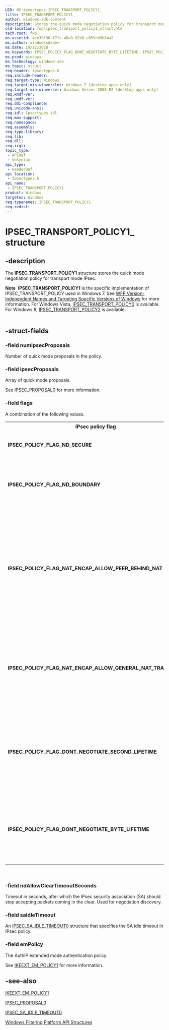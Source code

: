 ```yaml
---
UID: NS:ipsectypes.IPSEC_TRANSPORT_POLICY1_
title: IPSEC_TRANSPORT_POLICY1_
author: windows-sdk-content
description: Stores the quick mode negotiation policy for transport mode IPsec.
old-location: fwp\ipsec_transport_policy1_struct.htm
tech.root: fwp
ms.assetid: 4ee39f30-f7fc-40a9-92b0-e059cb9b84a2
ms.author: windowssdkdev
ms.date: 10/12/2018
ms.keywords: IPSEC_POLICY_FLAG_DONT_NEGOTIATE_BYTE_LIFETIME, IPSEC_POLICY_FLAG_DONT_NEGOTIATE_SECOND_LIFETIME, IPSEC_POLICY_FLAG_NAT_ENCAP_ALLOW_GENERAL_NAT_TRAVERSAL, IPSEC_POLICY_FLAG_NAT_ENCAP_ALLOW_PEER_BEHIND_NAT, IPSEC_POLICY_FLAG_ND_BOUNDARY, IPSEC_POLICY_FLAG_ND_SECURE, IPSEC_TRANSPORT_POLICY1, IPSEC_TRANSPORT_POLICY1 structure [Filtering], IPSEC_TRANSPORT_POLICY1_, fwp.ipsec_transport_policy1_struct, ipsectypes/IPSEC_TRANSPORT_POLICY1
ms.prod: windows
ms.technology: windows-sdk
ms.topic: struct
req.header: ipsectypes.h
req.include-header: 
req.target-type: Windows
req.target-min-winverclnt: Windows 7 [desktop apps only]
req.target-min-winversvr: Windows Server 2008 R2 [desktop apps only]
req.kmdf-ver: 
req.umdf-ver: 
req.ddi-compliance: 
req.unicode-ansi: 
req.idl: Ipsectypes.idl
req.max-support: 
req.namespace: 
req.assembly: 
req.type-library: 
req.lib: 
req.dll: 
req.irql: 
topic_type:
 - APIRef
 - kbSyntax
api_type:
 - HeaderDef
api_location:
 - Ipsectypes.h
api_name:
 - IPSEC_TRANSPORT_POLICY1
product: Windows
targetos: Windows
req.typenames: IPSEC_TRANSPORT_POLICY1
req.redist: 
---
```


# IPSEC_TRANSPORT_POLICY1_ structure


## -description


The <b>IPSEC_TRANSPORT_POLICY1</b> structure  stores the quick mode negotiation policy for transport mode IPsec.
<div class="alert"><b>Note</b>  <b>IPSEC_TRANSPORT_POLICY1</b> is the specific implementation of IPSEC_TRANSPORT_POLICY used in Windows 7. See <a href="https://msdn.microsoft.com/FBDF53E5-F7DE-4DEB-AC18-6D2BB59FE670">WFP Version-Independent Names and Targeting Specific Versions of Windows</a> for more information. For Windows Vista, <a href="https://msdn.microsoft.com/c17ebe74-41e3-467c-875a-db43978a5234">IPSEC_TRANSPORT_POLICY0</a> is available. For Windows 8, <a href="https://msdn.microsoft.com/fce0ce7e-770c-4cc6-94ea-21af0464f740">IPSEC_TRANSPORT_POLICY2</a> is available.</div><div> </div>

## -struct-fields




### -field numIpsecProposals

Number of quick mode proposals in the policy.


### -field ipsecProposals

Array of quick mode proposals.

See <a href="https://msdn.microsoft.com/bc551733-dbba-4d66-8054-fbf4bbfa28b5">IPSEC_PROPOSAL0</a> for more information.


### -field flags

A combination of the following values.

<table>
<tr>
<th>IPsec policy flag</th>
<th>Meaning</th>
</tr>
<tr>
<td width="40%"><a id="IPSEC_POLICY_FLAG_ND_SECURE"></a><a id="ipsec_policy_flag_nd_secure"></a><dl>
<dt><b>IPSEC_POLICY_FLAG_ND_SECURE</b></dt>
</dl>
</td>
<td width="60%">
Do negotiation discovery in secure ring.

</td>
</tr>
<tr>
<td width="40%"><a id="IPSEC_POLICY_FLAG_ND_BOUNDARY"></a><a id="ipsec_policy_flag_nd_boundary"></a><dl>
<dt><b>IPSEC_POLICY_FLAG_ND_BOUNDARY</b></dt>
</dl>
</td>
<td width="60%">
Do negotiation discovery in the untrusted perimeter zone.

</td>
</tr>
<tr>
<td width="40%"><a id="IPSEC_POLICY_FLAG_NAT_ENCAP_ALLOW_PEER_BEHIND_NAT"></a><a id="ipsec_policy_flag_nat_encap_allow_peer_behind_nat"></a><dl>
<dt><b>IPSEC_POLICY_FLAG_NAT_ENCAP_ALLOW_PEER_BEHIND_NAT</b></dt>
</dl>
</td>
<td width="60%">
If set, IPsec expects that either the local or remote machine is behind a network address translation (NAT) device, but not both.  This allows for less secure, but more flexible behavior.

</td>
</tr>
<tr>
<td width="40%"><a id="IPSEC_POLICY_FLAG_NAT_ENCAP_ALLOW_GENERAL_NAT_TRAVERSAL"></a><a id="ipsec_policy_flag_nat_encap_allow_general_nat_traversal"></a><dl>
<dt><b>IPSEC_POLICY_FLAG_NAT_ENCAP_ALLOW_GENERAL_NAT_TRAVERSAL</b></dt>
</dl>
</td>
<td width="60%">
If set, IPsec expects default ports when either the local, the remote, or both machines are behind a NAT device.

</td>
</tr>
<tr>
<td width="40%"><a id="IPSEC_POLICY_FLAG_DONT_NEGOTIATE_SECOND_LIFETIME"></a><a id="ipsec_policy_flag_dont_negotiate_second_lifetime"></a><dl>
<dt><b>IPSEC_POLICY_FLAG_DONT_NEGOTIATE_SECOND_LIFETIME</b></dt>
</dl>
</td>
<td width="60%">
If set, Internet Key Exchange (IKE) will not send the ISAKMP attribute for 'seconds'
lifetime during quick mode negotiation. 

</td>
</tr>
<tr>
<td width="40%"><a id="IPSEC_POLICY_FLAG_DONT_NEGOTIATE_BYTE_LIFETIME"></a><a id="ipsec_policy_flag_dont_negotiate_byte_lifetime"></a><dl>
<dt><b>IPSEC_POLICY_FLAG_DONT_NEGOTIATE_BYTE_LIFETIME</b></dt>
</dl>
</td>
<td width="60%">
If set, IKE will not send the ISAKMP attribute for 'byte' lifetime during quick mode negotiation. 

</td>
</tr>
</table>
 


### -field ndAllowClearTimeoutSeconds

Timeout in seconds, after which the IPsec security association (SA) should stop accepting
   packets coming in the clear. Used for negotiation discovery.


### -field saIdleTimeout

An <a href="https://msdn.microsoft.com/99113c80-1e2a-4878-9b18-502cfb1e43cc">IPSEC_SA_IDLE_TIMEOUT0</a> structure that specifies the SA idle timeout in IPsec policy.


### -field emPolicy

The AuthIP extended mode authentication policy.

See <a href="https://msdn.microsoft.com/dae56d71-31e0-4746-8bfb-4ade3705278f">IKEEXT_EM_POLICY1</a> for more information.


## -see-also




<a href="https://msdn.microsoft.com/dae56d71-31e0-4746-8bfb-4ade3705278f">IKEEXT_EM_POLICY1</a>



<a href="https://msdn.microsoft.com/bc551733-dbba-4d66-8054-fbf4bbfa28b5">IPSEC_PROPOSAL0</a>



<a href="https://msdn.microsoft.com/99113c80-1e2a-4878-9b18-502cfb1e43cc">IPSEC_SA_IDLE_TIMEOUT0</a>



<a href="https://msdn.microsoft.com/e957132f-417b-40c1-afe3-5aec0e2192f7">Windows Filtering Platform  API Structures</a>
 

 

